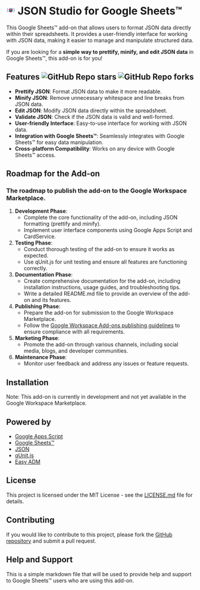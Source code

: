 # ![Logo](https://raw.githubusercontent.com/ilanlal/ss-json-editor/main/assets/logo24.png) JSON Studio for Google Sheets™️

This Google Sheets™️ add-on that allows users to format JSON data directly within their spreadsheets. It provides a user-friendly interface for working with JSON data, making it easier to manage and manipulate structured data.

If you are looking for a **simple way to prettify, minify, and edit JSON data** in Google Sheets™️, this add-on is for you!

## Features ![GitHub Repo stars](https://img.shields.io/github/stars/ilanlal/ss-json-editor?style=social) ![GitHub Repo forks](https://img.shields.io/github/forks/ilanlal/ss-json-editor?style=social)

- **Prettify JSON**: Format JSON data to make it more readable.
- **Minify JSON**: Remove unnecessary whitespace and line breaks from JSON data.
- **Edit JSON**: Modify JSON data directly within the spreadsheet.
- **Validate JSON**: Check if the JSON data is valid and well-formed.
- **User-friendly Interface**: Easy-to-use interface for working with JSON data.
- **Integration with Google Sheets™️**: Seamlessly integrates with Google Sheets™️ for easy data manipulation.
- **Cross-platform Compatibility**: Works on any device with Google Sheets™️ access.

## Roadmap for the Add-on

### The roadmap to publish the add-on to the Google Workspace Marketplace.

1. **Development Phase**:
   - Complete the core functionality of the add-on, including JSON formatting (prettify and minify).
   - Implement user interface components using Google Apps Script and CardService.
2. **Testing Phase**:
   - Conduct thorough testing of the add-on to ensure it works as expected.
   - Use qUnit.js for unit testing and ensure all features are functioning correctly.
3. **Documentation Phase**:
   - Create comprehensive documentation for the add-on, including installation instructions, usage guides, and troubleshooting tips.
   - Write a detailed README.md file to provide an overview of the add-on and its features.
4. **Publishing Phase**:
   - Prepare the add-on for submission to the Google Workspace Marketplace.
   - Follow the [Google Workspace Add-ons publishing guidelines](https://developers.google.com/workspace/marketplace/publish) to ensure compliance with all requirements.
5. **Marketing Phase**:
   - Promote the add-on through various channels, including social media, blogs, and developer communities.
6. **Maintenance Phase**:
   - Monitor user feedback and address any issues or feature requests.

## Installation

Note: This add-on is currently in development and not yet available in the Google Workspace Marketplace.

## Powered by

- [Google Apps Script](https://developers.google.com/apps-script)
- [Google Sheets™️](https://www.google.com/sheets/about/)
- [JSON](https://www.json.org/json-en.html)
- [qUnit.js](https://qunitjs.com/)
- [Easy ADM](https://www.easyadm.com/)

## License

This project is licensed under the MIT License - see the [LICENSE.md](docs/LICENSE.md) file for details.

## Contributing

If you would like to contribute to this project, please fork the [GitHub repository](https://www.github.com/ilanlal/ss-json-editor) and submit a pull request.

## Help and Support

This is a simple markdown file that will be used to provide help and support to Google Sheets™️ users who are using this add-on.